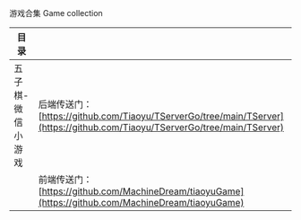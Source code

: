
游戏合集 Game collection

| 目录              |                                                                                                                            |
| ----------------- | -------------------------------------------------------------------------------------------------------------------------- |
| 五子棋-微信小游戏 | 后端传送门：[https://github.com/Tiaoyu/TServerGo/tree/main/TServer](https://github.com/Tiaoyu/TServerGo/tree/main/TServer) |
|                   | 前端传送门：[https://github.com/MachineDream/tiaoyuGame](https://github.com/MachineDream/tiaoyuGame)                       |
